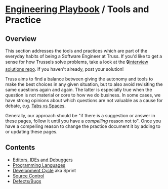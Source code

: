 # [Engineering Playbook](../README.md) / Tools and Practice

## Overview

This section addresses the tools and practices which are part of the everyday habits of being a Software Engineer at Truss. If you'd like to get a sense for how Trussels solve problems, take a look at the 🔒[interview solutions repo](https://github.com/trussworks/interview-solutions). If you haven't already, post your solution!

Truss aims to find a balance between giving the autonomy and tools to make the best choices in any given situation, but to also avoid revisiting the same questions again and again. The latter is especially true when the question is not material or core to how we do business. In some cases, we have strong opinions about which questions are not valuable as a cause for debate, e.g. [Tabs vs Spaces](https://truss.works/blog/2017/11/3/tabs-vs-spaces-a-tale-of-asking-the-wrong-questions).

Generally, our approach should be "if there is a suggestion or answer in these pages, follow it until you have a *compelling* reason not to". Once you have a compelling reason to change the practice document it by adding to or updating these pages.

## Contents

* [Editors, IDEs and Debuggers](./eid/README.md)
* [Programming Languages](./languages/README.md)
* [Development Cycle](./cycle/README.md) aka Sprint
* [Source Control](./vcs/README.md)
* [Defects/Bugs](./bugs/README.md)
